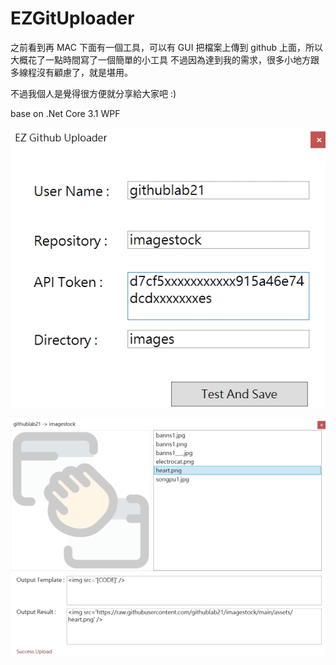 # EZGitUploader

之前看到再 MAC 下面有一個工具，可以有 GUI 把檔案上傳到 github 上面，所以大概花了一點時間寫了一個簡單的小工具
不過因為達到我的需求，很多小地方跟多線程沒有顧慮了，就是堪用。

不過我個人是覺得很方便就分享給大家吧 :)

base on .Net Core 3.1 WPF

![alt SampleResult](https://github.com/donma/EZGitUploader/blob/master/ezhitu1.jpg?raw=true)


![alt SampleResult](https://github.com/donma/EZGitUploader/blob/master/ezhitu2.jpg?raw=true)




